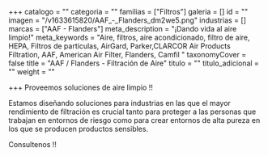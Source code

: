 +++
catalogo = ""
categoria = ""
familias = ["Filtros"]
galeria = []
id = ""
imagen = "/v1633615820/AAF_-_Flanders_dm2we5.png"
industrias = []
marcas = ["AAF - Flanders"]
meta_description = "¡Dando vida al aire limpio!"
meta_keywords = "Aire, filtros, aire acondicionado, filtro de aire, HEPA, Filtros de partículas, AirGard, Parker,CLARCOR Air Products Filtration, AAF, American Air Filter, Flanders, Camfil  "
taxonomyCover = false
title = "AAF / Flanders - Filtración de Aire"
titulo = ""
titulo_adicional = ""
weight = ""

+++
Proveemos soluciones de aire limpio !!

Estamos diseñando soluciones para industrias en las que el mayor rendimiento de filtración es crucial tanto para proteger a las personas que trabajan en entornos de riesgo como para crear entornos de alta pureza en los que se producen productos sensibles.

Consultenos !!